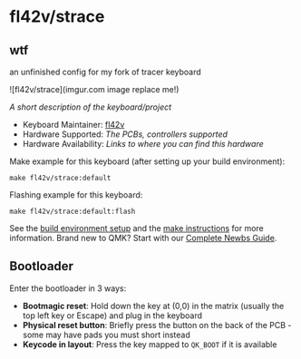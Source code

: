 # fl42v/strace

## wtf

an unfinished config for my fork of tracer keyboard

![fl42v/strace](imgur.com image replace me!)

*A short description of the keyboard/project*

* Keyboard Maintainer: [fl42v](https://github.com/fl42v)
* Hardware Supported: *The PCBs, controllers supported*
* Hardware Availability: *Links to where you can find this hardware*

Make example for this keyboard (after setting up your build environment):

    make fl42v/strace:default

Flashing example for this keyboard:

    make fl42v/strace:default:flash

See the [build environment setup](https://docs.qmk.fm/#/getting_started_build_tools) and the [make instructions](https://docs.qmk.fm/#/getting_started_make_guide) for more information. Brand new to QMK? Start with our [Complete Newbs Guide](https://docs.qmk.fm/#/newbs).

## Bootloader

Enter the bootloader in 3 ways:

* **Bootmagic reset**: Hold down the key at (0,0) in the matrix (usually the top left key or Escape) and plug in the keyboard
* **Physical reset button**: Briefly press the button on the back of the PCB - some may have pads you must short instead
* **Keycode in layout**: Press the key mapped to `QK_BOOT` if it is available
